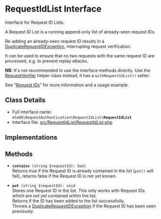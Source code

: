 # RequestIdList Interface

Interface for Request ID Lists.

A Request ID List
is a running append-only list of already-seen request IDs.

Re-adding an already-seen request ID
results in a [DuplicateRequestIDException][Exceptions],
interrupting request verification.

It can be used to ensure
that no two requests with the same request ID are processed,
e.g. to prevent replay attacks.

**NB:**
 It's not recommended to use the interface methods directly.
 Use the [RequestVerifier] helper class instead,
 it has a `withRequestIdList()` setter.

See “[Request IDs](Request_IDs.md)” for more information
and a usage example.

[Exceptions]: Exceptions.md
[RequestVerifier]: Class_RequestVerifier.md


## Class Details

* Full interface name: <code>mle86\\RequestAuthentication\\RequestIdList\\<b>RequestIdList</b></code>
* Interface file: [src/RequestIdList/RequestIdList.php](../src/RequestIdList/RequestIdList.php)


## Implementations


## Methods

* <code><b>contains</b> (string $requestId): bool</code>  
    Returns true if the Request ID is already contained in the list (`put()` will fail),
    returns false if the Request ID is not yet known.

* <code><b>put</b> (string $requestId): void</code>  
    Stores one Request ID in the list.
    This only works with Request IDs which are _not yet_ contained within the list.  
    Returns if the ID has been added to the list successfully.  
    Throws a [DuplicateRequestIDException][Exceptions] if the Request ID has been seen previously.

